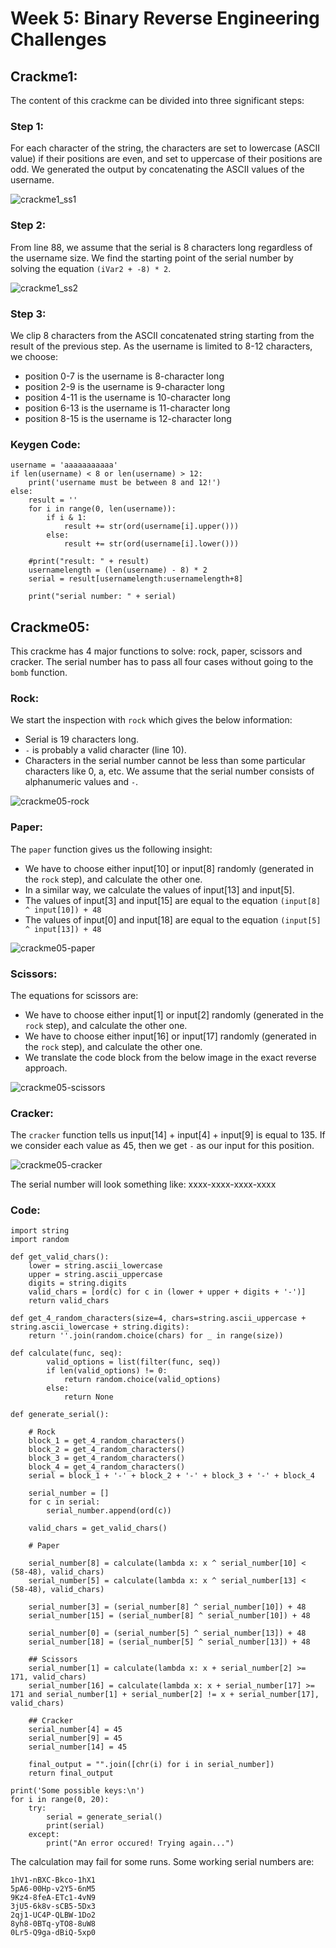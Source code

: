 # Week 5: Binary Reverse Engineering Challenges

## Crackme1:

The content of this crackme can be divided into three significant steps:

### Step 1:

For each character of the string, the characters are set to lowercase (ASCII value) if their positions are even, and set to uppercase of their positions are odd. We generated the output by concatenating the ASCII values of the username.

![crackme1_ss1](images/crackme1_ss1.png)

### Step 2:

From line 88, we assume that the serial is 8 characters long regardless of the username size. We find the starting point of the serial number by solving the equation `(iVar2 + -8) * 2`.

![crackme1_ss2](images/crackme1_ss2.png)

### Step 3:

We clip 8 characters from the ASCII concatenated string starting from the result of the previous step. As the username is limited to 8-12 characters, we choose:

- position 0-7 is the username is 8-character long
- position 2-9 is the username is 9-character long
- position 4-11 is the username is 10-character long
- position 6-13 is the username is 11-character long
- position 8-15 is the username is 12-character long

### Keygen Code:

```
username = 'aaaaaaaaaaa'
if len(username) < 8 or len(username) > 12:
    print('username must be between 8 and 12!')
else:
    result = ''
    for i in range(0, len(username)):
        if i & 1:
            result += str(ord(username[i].upper()))
        else:
            result += str(ord(username[i].lower()))
    
    #print("result: " + result)
    usernamelength = (len(username) - 8) * 2
    serial = result[usernamelength:usernamelength+8]
    
    print("serial number: " + serial)

```


## Crackme05:

This crackme has 4 major functions to solve: rock, paper, scissors and cracker. The serial number has to pass all four cases without going to the `bomb` function. 

### Rock:

We start the inspection with `rock` which gives the below information:
- Serial is 19 characters long.
- `-` is probably a valid character (line 10).
- Characters in the serial number cannot be less than some particular characters like 0, a, etc. We assume that the serial number consists of alphanumeric values and `-`.

![crackme05-rock](images/crackme05-rock.png)

### Paper:

The `paper` function gives us the following insight:

- We have to choose either input[10] or input[8] randomly (generated in the `rock` step), and calculate the other one.
- In a similar way, we calculate the values of input[13] and input[5].
- The values of input[3] and input[15] are equal to the equation `(input[8] ^ input[10]) + 48`
- The values of input[0] and input[18] are equal to the equation `(input[5] ^ input[13]) + 48`

![crackme05-paper](images/crackme05-paper.png)

### Scissors:

The equations for scissors are:

- We have to choose either input[1] or input[2] randomly (generated in the `rock` step), and calculate the other one.
- We have to choose either input[16] or input[17] randomly (generated in the `rock` step), and calculate the other one.
- We translate the code block from the below image in the exact reverse approach.

![crackme05-scissors](images/crackme05-scissors.png)

### Cracker:

The `cracker` function tells us input[14] + input[4] + input[9] is equal to 135. If we consider each value as 45, then we get `-` as our input for this position.

![crackme05-cracker](images/crackme05-cracker.png)

The serial number will look something like: xxxx-xxxx-xxxx-xxxx

### Code:

```
import string
import random

def get_valid_chars():
    lower = string.ascii_lowercase
    upper = string.ascii_uppercase
    digits = string.digits
    valid_chars = [ord(c) for c in (lower + upper + digits + '-')]
    return valid_chars

def get_4_random_characters(size=4, chars=string.ascii_uppercase + string.ascii_lowercase + string.digits):
	return ''.join(random.choice(chars) for _ in range(size))

def calculate(func, seq):
        valid_options = list(filter(func, seq))
        if len(valid_options) != 0:
            return random.choice(valid_options)
        else:
            return None

def generate_serial():
    
    # Rock
    block_1 = get_4_random_characters()
    block_2 = get_4_random_characters()
    block_3 = get_4_random_characters()
    block_4 = get_4_random_characters()
    serial = block_1 + '-' + block_2 + '-' + block_3 + '-' + block_4
    
    serial_number = []
    for c in serial:
        serial_number.append(ord(c))
        
    valid_chars = get_valid_chars()
    
    # Paper
    
    serial_number[8] = calculate(lambda x: x ^ serial_number[10] < (58-48), valid_chars)
    serial_number[5] = calculate(lambda x: x ^ serial_number[13] < (58-48), valid_chars)
    
    serial_number[3] = (serial_number[8] ^ serial_number[10]) + 48
    serial_number[15] = (serial_number[8] ^ serial_number[10]) + 48
    
    serial_number[0] = (serial_number[5] ^ serial_number[13]) + 48
    serial_number[18] = (serial_number[5] ^ serial_number[13]) + 48 

    ## Scissors
    serial_number[1] = calculate(lambda x: x + serial_number[2] >= 171, valid_chars)
    serial_number[16] = calculate(lambda x: x + serial_number[17] >= 171 and serial_number[1] + serial_number[2] != x + serial_number[17], valid_chars)

    ## Cracker
    serial_number[4] = 45
    serial_number[9] = 45
    serial_number[14] = 45 
    
    final_output = "".join([chr(i) for i in serial_number])
    return final_output

print('Some possible keys:\n')
for i in range(0, 20):
    try:
        serial = generate_serial()
        print(serial)
    except:
        print("An error occured! Trying again...")

```

The calculation may fail for some runs. Some working serial numbers are:

```
1hV1-nBXC-Bkco-1hX1
5pA6-00Hp-v2Y5-6nM5
9Kz4-8feA-ETc1-4vN9
3jU5-6k8v-sCB5-5Dx3
2qj1-UC4P-QLBW-1Do2
8yh8-0BTq-yTO8-8uW8
0Lr5-Q9ga-dBiQ-5xp0
```








